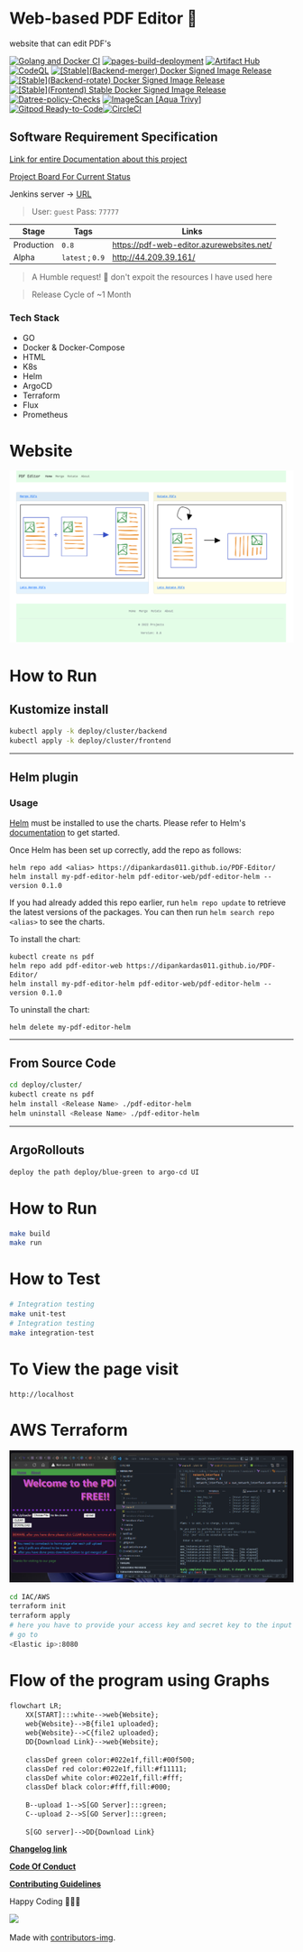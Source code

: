 # Web-based PDF Editor 🥳

website that can edit PDF's

[![Golang and Docker CI](https://github.com/dipankardas011/PDF-Editor/actions/workflows/CI.yaml/badge.svg?branch=main)](https://github.com/dipankardas011/PDF-Editor/actions/workflows/CI.yaml) [![pages-build-deployment](https://github.com/dipankardas011/PDF-Editor/actions/workflows/pages/pages-build-deployment/badge.svg)](https://github.com/dipankardas011/PDF-Editor/actions/workflows/pages/pages-build-deployment) [![Artifact Hub](https://img.shields.io/endpoint?url=https://artifacthub.io/badge/repository/pdf-editor-web)](https://artifacthub.io/packages/search?repo=pdf-editor-web) [![CodeQL](https://github.com/dipankardas011/PDF-Editor/actions/workflows/codeql-analysis.yml/badge.svg)](https://github.com/dipankardas011/PDF-Editor/actions/workflows/codeql-analysis.yml) [![\[Stable\](Backend-merger) Docker Signed Image Release](https://github.com/dipankardas011/PDF-Editor/actions/workflows/CD-backend-merge.yaml/badge.svg)](https://github.com/dipankardas011/PDF-Editor/actions/workflows/CD-backend-merge.yaml) [![\[Stable\](Backend-rotate) Docker Signed Image Release](https://github.com/dipankardas011/PDF-Editor/actions/workflows/CD-backend-rotate.yaml/badge.svg)](https://github.com/dipankardas011/PDF-Editor/actions/workflows/CD-backend-rotate.yaml) [![\[Stable\](Frontend) Stable Docker Signed Image Release](https://github.com/dipankardas011/PDF-Editor/actions/workflows/CD-frontend.yaml/badge.svg)](https://github.com/dipankardas011/PDF-Editor/actions/workflows/CD-frontend.yaml) [![Datree-policy-Checks](https://github.com/dipankardas011/PDF-Editor/actions/workflows/Datree-CD.yaml/badge.svg?branch=main)](https://github.com/dipankardas011/PDF-Editor/actions/workflows/Datree-CD.yaml) [![ImageScan [Aqua Trivy]](https://github.com/dipankardas011/PDF-Editor/actions/workflows/imageScan.yaml/badge.svg)](https://github.com/dipankardas011/PDF-Editor/actions/workflows/imageScan.yaml) [![Gitpod Ready-to-Code](https://img.shields.io/badge/Gitpod-ready--to--code-blue?logo=gitpod)](https://gitpod.io/#https://github.com/dipankardas011/PDF-Editor)[![CircleCI](https://dl.circleci.com/status-badge/img/gh/dipankardas011/PDF-Editor/tree/main.svg?style=svg)](https://dl.circleci.com/status-badge/redirect/gh/dipankardas011/PDF-Editor/tree/main)


## Software Requirement Specification

[Link for entire Documentation about this project](https://docs.google.com/document/d/e/2PACX-1vQvfAZFG0Tw9MAXtXXXDDGFZ6967Iz9CK1rTE9Gl-cR8fKF268qoggKPIUhKGD3fWszGFEUfwoKYC9D/pub)

[Project Board For Current Status](https://github.com/users/dipankardas011/projects/2/views/1)

Jenkins server -> [URL](http://ec2-54-211-12-103.compute-1.amazonaws.com:8080/)
> User: `guest`
> Pass: `77777`

Stage | Tags | Links
--|--|--
Production | `0.8` | https://pdf-web-editor.azurewebsites.net/
Alpha | `latest` ; `0.9` | http://44.209.39.161/

> A Humble request! 🙏 don't expoit the resources I have used here

> Release Cycle of ~1 Month

### Tech Stack
* GO
* Docker & Docker-Compose
* HTML
* K8s
* Helm
* ArgoCD
* Terraform
* Flux
* Prometheus

# Website
![](./coverpage.png)


# How to Run

## Kustomize install
```bash
kubectl apply -k deploy/cluster/backend
kubectl apply -k deploy/cluster/frontend
```

---

## Helm plugin

### Usage


[Helm](https://helm.sh) must be installed to use the charts.  Please refer to
Helm's [documentation](https://helm.sh/docs) to get started.

Once Helm has been set up correctly, add the repo as follows:
```
helm repo add <alias> https://dipankardas011.github.io/PDF-Editor/
helm install my-pdf-editor-helm pdf-editor-web/pdf-editor-helm --version 0.1.0

```
If you had already added this repo earlier, run `helm repo update` to retrieve
the latest versions of the packages.  You can then run `helm search repo
<alias>` to see the charts.

To install the <chart-name> chart:
```
kubectl create ns pdf
helm repo add pdf-editor-web https://dipankardas011.github.io/PDF-Editor/
helm install my-pdf-editor-helm pdf-editor-web/pdf-editor-helm --version 0.1.0
```
To uninstall the chart:

    helm delete my-pdf-editor-helm

---

## From Source Code
```bash
cd deploy/cluster/
kubectl create ns pdf
helm install <Release Name> ./pdf-editor-helm
helm uninstall <Release Name> ./pdf-editor-helm
```

---

## ArgoRollouts
```sh
deploy the path deploy/blue-green to argo-cd UI
```

# How to Run

```bash
make build
make run
```

# How to Test

```bash
# Integration testing
make unit-test
# Integration testing
make integration-test
```


# To View the page visit

```url
http://localhost
```

# AWS Terraform
![](./coverpageAWS.png)
```bash
cd IAC/AWS
terraform init
terraform apply
# here you have to provide your access key and secret key to the input
# go to
<Elastic ip>:8080
```

# Flow of the program using Graphs
```mermaid
flowchart LR;
    XX[START]:::white-->web{Website};
    web{Website}-->B{file1 uploaded};
    web{Website}-->C{file2 uploaded};
    DD{Download Link}-->web{Website};

    classDef green color:#022e1f,fill:#00f500;
    classDef red color:#022e1f,fill:#f11111;
    classDef white color:#022e1f,fill:#fff;
    classDef black color:#fff,fill:#000;

    B--upload 1-->S[GO Server]:::green;
    C--upload 2-->S[GO Server]:::green;

    S[GO server]-->DD{Download Link}

```

[**Changelog link**](./CHANGELOG.md)

[**Code Of Conduct**](./code-of-conduct.md)

[**Contributing Guidelines**](./CONTRIBUTING.md)

Happy Coding 👍🏼🥳


<a href = "https://github.com/dipankardas011/PDF-Editor/graphs/contributors"><img src = "https://contrib.rocks/image?repo=dipankardas011/PDF-Editor"/></a>

Made with [contributors-img](https://contrib.rocks).
